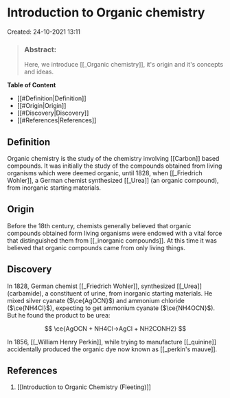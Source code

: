 # Introduction to Organic chemistry
Created: 24-10-2021 13:11

> ### **Abstract:** 
> Here, we introduce [[_Organic chemistry]], it's origin and it's concepts and ideas.

**Table of Content**

- [[#Definition|Definition]]
- [[#Origin|Origin]]
- [[#Discovery|Discovery]]
- [[#References|References]]


## Definition
Organic chemistry is the study of the chemistry involving [[Carbon]] based compounds. It was initially the study of the compounds obtained from living organisms which were deemed organic, until 1828, when [[_Friedrich Wohler]], a German chemist synthesized [[_Urea]] (an organic compound), from inorganic starting materials.

## Origin 
Before the 18th century, chemists generally believed that organic compounds obtained form living organisms were endowed with a vital force that distinguished them from [[_inorganic compounds]]. At this time it was believed that organic compounds came from only living things. 

## Discovery
In 1828, German chemist [[_Friedrich Wohler]], synthesized [[_Urea]] (carbamide), a constituent of urine, from inorganic starting materials. He mixed silver cyanate ($\ce{AgOCN}$) and ammonium chloride ($\ce{NH4Cl}$), expecting to get ammonium cyanate ($\ce{NH4OCN}$). But he found the product to be urea:

$$
\ce{AgOCN + NH4Cl->AgCl + NH2CONH2}
$$



In 1856, [[_William Henry Perkin]], while trying to manufacture [[_quinine]] accidentally produced the organic dye now known as [[_perkin's mauve]].

## References
1. [[Introduction to Organic Chemistry (Fleeting)]]